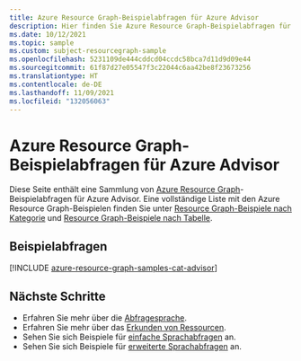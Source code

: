 ```yaml
---
title: Azure Resource Graph-Beispielabfragen für Azure Advisor
description: Hier finden Sie Azure Resource Graph-Beispielabfragen für Azure Advisor, mit denen die Verwendung von Ressourcentypen und Tabellen für den Zugriff auf die zugehörigen Ressourcen und Eigenschaften von Azure Advisor veranschaulicht wird.
ms.date: 10/12/2021
ms.topic: sample
ms.custom: subject-resourcegraph-sample
ms.openlocfilehash: 5231109de444cddcd04ccdc58bca7d11d9d09e44
ms.sourcegitcommit: 61f87d27e05547f3c22044c6aa42be8f23673256
ms.translationtype: HT
ms.contentlocale: de-DE
ms.lasthandoff: 11/09/2021
ms.locfileid: "132056063"
---
```

# <a name="azure-resource-graph-sample-queries-for-azure-advisor"></a>Azure Resource Graph-Beispielabfragen für Azure Advisor

Diese Seite enthält eine Sammlung von [Azure Resource Graph](../governance/resource-graph/overview.md)-Beispielabfragen für Azure Advisor. Eine vollständige Liste mit den Azure Resource Graph-Beispielen finden Sie unter [Resource Graph-Beispiele nach Kategorie](../governance/resource-graph/samples/samples-by-category.md) und [Resource Graph-Beispiele nach Tabelle](../governance/resource-graph/samples/samples-by-table.md).

## <a name="sample-queries"></a>Beispielabfragen

[!INCLUDE [azure-resource-graph-samples-cat-advisor](../../includes/resource-graph/samples/bycat/azure-advisor.md)]

## <a name="next-steps"></a>Nächste Schritte

- Erfahren Sie mehr über die [Abfragesprache](../governance/resource-graph/concepts/query-language.md).
- Erfahren Sie mehr über das [Erkunden von Ressourcen](../governance/resource-graph/concepts/explore-resources.md).
- Sehen Sie sich Beispiele für [einfache Sprachabfragen](../governance/resource-graph/samples/starter.md) an.
- Sehen Sie sich Beispiele für [erweiterte Sprachabfragen](../governance/resource-graph/samples/advanced.md) an.
